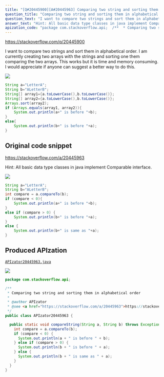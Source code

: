 ```yaml
---
title: "[Q#20445900][A#20445963] Comparing two string and sorting them in alphabetical order"
question_title: "Comparing two string and sorting them in alphabetical order"
question_text: "I want to compare two strings and sort them in alphabetical order. I am currently creating two arrays with the strings and sorting one them comparing the two arrays. This works but it is time and memory consuming. I would appreciate if anyone can suggest a better way to do this."
answer_text: "Hint: All basic data type classes in java implement Comparable interface."
apization_code: "package com.stackoverflow.api;  /**  * Comparing two string and sorting them in alphabetical order  *  * @author APIzator  * @see <a href=\"https://stackoverflow.com/a/20445963\">https://stackoverflow.com/a/20445963</a>  */ public class APIzator20445963 {    public static void compareString(String a, String b) throws Exception {     int compare = a.compareTo(b);     if (compare < 0) {       System.out.println(a + \" is before \" + b);     } else if (compare > 0) {       System.out.println(b + \" is before \" + a);     } else {       System.out.println(b + \" is same as \" + a);     }   } }"
---
```


https://stackoverflow.com/q/20445900

I want to compare two strings and sort them in alphabetical order. I am currently creating two arrays with the strings and sorting one them comparing the two arrays.
This works but it is time and memory consuming. I would appreciate if anyone can suggest a better way to do this.


<div class="code-logo"><img src="/stackoverflow.png" /></div>

```java
String a="LetterA";
String b="ALetterB";
String[] array1={a.toLowerCase(),b.toLowerCase()};
String[] array2={a.toLowerCase(),b.toLowerCase()};
Arrays.sort(array2);
if (Arrays.equals(array1, array2)){
    System.out.println(a+" is before "+b);
}
else{
    System.out.println(b+" is before "+a);
}
```


## Original code snippet

https://stackoverflow.com/a/20445963

Hint: All basic data type classes in java implement Comparable interface.

<div class="code-logo"><img src="/stackoverflow.png" /></div>

```java
String a="LetterA";
String b="ALetterB";
int compare = a.compareTo(b);
if (compare < 0){
    System.out.println(a+" is before "+b);
}
else if (compare > 0) {
    System.out.println(b+" is before "+a);
}
else {
    System.out.println(b+" is same as "+a);
}
```

## Produced APIzation

[`APIzator20445963.java`](https://github.com/pasqualesalza/apization/raw/main/data/search/APIzator20445963.java)

<div class="code-logo"><img src="/apizator.png" /></div>

```java
package com.stackoverflow.api;

/**
 * Comparing two string and sorting them in alphabetical order
 *
 * @author APIzator
 * @see <a href="https://stackoverflow.com/a/20445963">https://stackoverflow.com/a/20445963</a>
 */
public class APIzator20445963 {

  public static void compareString(String a, String b) throws Exception {
    int compare = a.compareTo(b);
    if (compare < 0) {
      System.out.println(a + " is before " + b);
    } else if (compare > 0) {
      System.out.println(b + " is before " + a);
    } else {
      System.out.println(b + " is same as " + a);
    }
  }
}

```